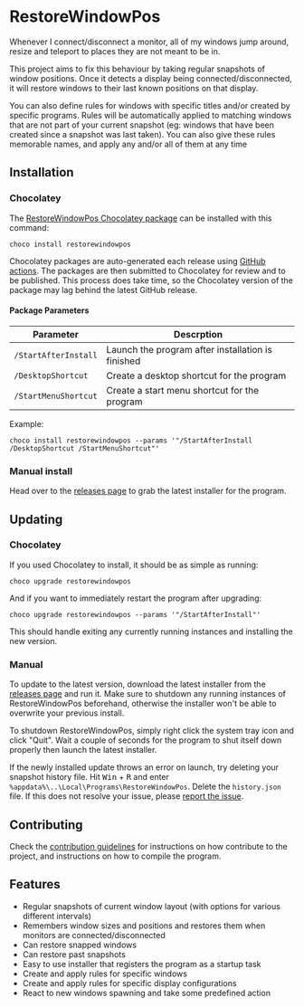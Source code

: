 # RestoreWindowPos

Whenever I connect/disconnect a monitor, all of my windows jump around, resize and teleport to places they are not meant to be in.

This project aims to fix this behaviour by taking regular snapshots of window positions. Once it detects a display being connected/disconnected, it will restore windows to their last known positions on that display.

You can also define rules for windows with specific titles and/or created by specific programs. Rules will be automatically applied to matching windows that are not part of your current snapshot (eg: windows that have been created since a snapshot was last taken).
You can also give these rules memorable names, and apply any and/or all of them at any time

## Installation

### Chocolatey

The [RestoreWindowPos Chocolatey package](https://community.chocolatey.org/packages/restorewindowpos/) can be installed with this command:
```
choco install restorewindowpos
```

Chocolatey packages are auto-generated each release using [GitHub actions](https://github.com/Crozzers/RestoreWindowPos/actions). The packages are then submitted to Chocolatey for review and to be published. This process does take time, so the Chocolatey version of the package may lag behind the latest GitHub release.

#### Package Parameters

| Parameter            | Descrption                                        |
|----------------------|---------------------------------------------------|
| `/StartAfterInstall` | Launch the program after installation is finished |
| `/DesktopShortcut`   | Create a desktop shortcut for the program         |
| `/StartMenuShortcut` | Create a start menu shortcut for the program      |

Example:
```
choco install restorewindowpos --params '"/StartAfterInstall /DesktopShortcut /StartMenuShortcut"'
```

### Manual install

Head over to the [releases page](https://github.com/Crozzers/RestoreWindowPos/releases) to grab the latest installer
for the program.

## Updating

### Chocolatey

If you used Chocolatey to install, it should be as simple as running:
```
choco upgrade restorewindowpos
```
And if you want to immediately restart the program after upgrading:
```
choco upgrade restorewindowpos --params '"/StartAfterInstall"'
```
This should handle exiting any currently running instances and installing the new version.

### Manual

To update to the latest version, download the latest installer from the [releases page](https://github.com/Crozzers/RestoreWindowPos/releases) and run it. Make sure to shutdown any running instances of RestoreWindowPos beforehand, otherwise the installer won't be able to overwrite your previous install.

To shutdown RestoreWindowPos, simply right click the system tray icon and click "Quit". Wait a couple of seconds for the program to shut itself down properly then launch the latest installer.

If the newly installed update throws an error on launch, try deleting your snapshot history file.
Hit <kbd>Win</kbd> + <kbd>R</kbd> and enter `%appdata%\..\Local\Programs\RestoreWindowPos`. Delete the `history.json` file.
If this does not resolve your issue, please [report the issue](https://github.com/Crozzers/RestoreWindowPos/issues).

## Contributing

Check the [contribution guidelines](CONTRIBUTING.md) for instructions on how contribute to the project, and instructions on how to compile the program.

## Features

* Regular snapshots of current window layout (with options for various different intervals)
* Remembers window sizes and positions and restores them when monitors are connected/disconnected
* Can restore snapped windows
* Can restore past snapshots
* Easy to use installer that registers the program as a startup task
* Create and apply rules for specific windows
* Create and apply rules for specific display configurations
* React to new windows spawning and take some predefined action
